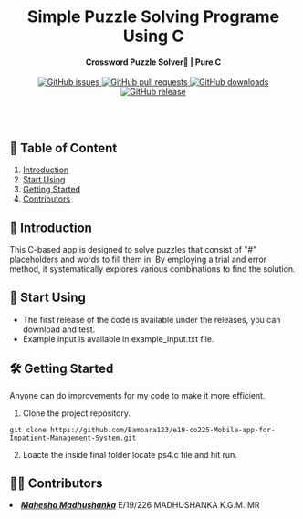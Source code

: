 <div align="center">
  <h1><b>Simple Puzzle Solving Programe Using C</b></h1>
</div>

<h4 align="center">Crossword Puzzle Solver🧩 | Pure C</h4>

<div align="center">
    <a href="https://github.com/bambara123/Food-Delivery-Website-Project-C0226/issues">
        <img src="https://img.shields.io/github/issues/bambara123/Food-Delivery-Website-Project-C0226" alt="GitHub issues">
    </a>
    <a href="https://github.com/bambara123/Food-Delivery-Website-Project-C0226/pulls">
        <img src="https://img.shields.io/github/issues-pr/bambara123/Food-Delivery-Website-Project-C0226" alt="GitHub pull requests">
    </a>
    <a href="https://github.com/bambara123/Food-Delivery-Website-Project-C0226/releases">
        <img src="https://img.shields.io/github/downloads/bambara123/Food-Delivery-Website-Project-C0226/total" alt="GitHub downloads">
    </a>
    <a href="https://github.com/bambara123/Food-Delivery-Website-Project-C0226/releases">
        <img src="https://img.shields.io/github/v/release/bambara123/Food-Delivery-Website-Project-C0226" alt="GitHub release">
    </a>
</div>

<br></br>

## 📜 Table of Content

<ol style="list-style-type: decimal;">
  <li><a href="#Introduction">Introduction</a></li>
  <li><a href="#start-using">Start Using</a></li>
  <li><a href="#getting-started">Getting Started</a></li>
  <li><a href="#contributors">Contributors</a></li>
</ol>


## 🚀 Introduction
This C-based app is designed to solve puzzles that consist of "#" placeholders and words to fill them in. By employing a trial and error method, it systematically explores various combinations to find the solution.

<h2 id="start-using">🎲 Start Using</h2>

- The first release of the code is available under the releases, you can download and test.
- Example input is available in example_input.txt file. 

<h2 id="getting-started">🛠 Getting Started</h2>

Anyone can do improvements for my code to make it more efficient.
1. Clone the project repository.
   
```
git clone https://github.com/Bambara123/e19-co225-Mobile-app-for-Inpatient-Management-System.git
```

2. Loacte the inside final folder locate ps4.c file and hit run.

<h2 id="contributors">🧑‍💻 Contributors</h2>

<li><a href="https://github.com/Madhushanka00"><b><i>Mahesha Madhushanka</i></b></a> E/19/226 MADHUSHANKA K.G.M. MR</li>

